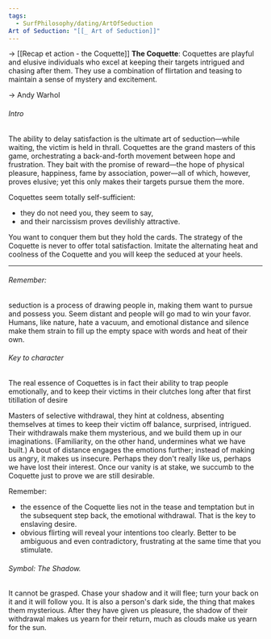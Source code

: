 ```yaml
---
tags:
  - SurfPhilosophy/dating/ArtOfSeduction
Art of Seduction: "[[_ Art of Seduction]]"
---
```

-> [[Recap et action - the Coquette]]
**The Coquette**: Coquettes are playful and elusive individuals who excel at keeping their targets intrigued and chasing after them. They use a combination of flirtation and teasing to maintain a sense of mystery and excitement.

-> Andy Warhol

######  Intro
The ability to delay satisfaction is the ultimate art of seduction—while waiting, the victim is held in thrall. Coquettes are the grand masters of this game, orchestrating a back-and-forth movement between hope and frustration. They bait with the promise of reward—the hope of physical pleasure, happiness, fame by association, power—all of which, however, proves elusive; yet this only makes their targets pursue them the more. 

Coquettes seem totally self-sufficient:
- they do not need you, they seem to say, 
- and their narcissism proves devilishly attractive. 

You want to conquer them but they hold the cards. The strategy of the Coquette is never to offer total satisfaction. Imitate the alternating heat and coolness of the Coquette and you will keep the seduced at your heels. 


---

###### Remember: 
seduction is a process of drawing people in, making them want to pursue and possess you. Seem distant and people will go mad to win your favor. Humans, like nature, hate a vacuum, and emotional distance and silence make them strain to fill up the empty space with words and heat of their own.

###### Key to character
The real essence of Coquettes is in fact their ability to trap people emotionally, and to keep their victims in their clutches long after that first titillation of desire

Masters of selective withdrawal, they hint at coldness, absenting themselves at times to keep their victim off balance, surprised, intrigued.  Their withdrawals make them mysterious, and we build them up in our imaginations. (Familiarity, on the other hand, undermines what we have built.) A bout of distance engages the emotions further; instead of making us angry, it makes us insecure. Perhaps they don't really like us, perhaps we have lost their interest. Once our vanity is at stake, we succumb to the Coquette just to prove we are still desirable.

Remember: 
- the essence of the Coquette lies not in the tease and temptation but in the subsequent step back, the emotional withdrawal. That is the key to enslaving desire.
- obvious flirting will reveal your intentions too clearly. Better to be ambiguous and even contradictory, frustrating at the same time that you stimulate. 

###### Symbol: The Shadow.
It cannot be grasped. Chase your shadow and it will flee; turn your back on it and it will follow you. It is also a person's dark side, the thing that makes them mysterious. After they have given us pleasure, the shadow of their withdrawal makes us yearn for their return, much as clouds make us yearn for the sun.